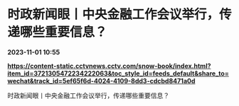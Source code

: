 # 时政新闻眼丨中央金融工作会议举行，传递哪些重要信息？

**2023-11-01 10:55**

**https://content-static.cctvnews.cctv.com/snow-book/index.html?item_id=3721305472234222063&toc_style_id=feeds_default&share_to=wechat&track_id=5ef65f6d-4024-4109-8dd3-cdcbd8471a0d**

时政新闻眼丨中央金融工作会议举行，传递哪些重要信息？